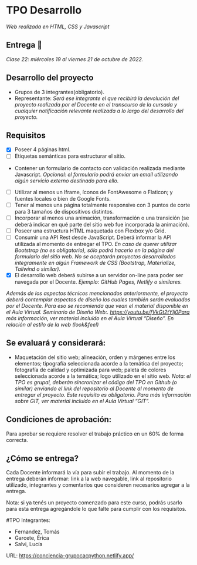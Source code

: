 # TPO Desarrollo
_Web realizada en HTML, CSS y Javascript_

## Entrega 🚀
_Clase 22: miércoles 19 al viernes 21 de octubre de 2022._

## Desarrollo del proyecto
- Grupos de 3 integrantes(obligatorio). 
- Representante: 
_Será ese integrante el que recibirá la devolución del proyecto realizada por el Docente en el transcurso de la cursada y cualquier notificación relevante realizada a lo largo del desarrollo del proyecto._

## Requisitos
- [x] Poseer 4 páginas html.
- [ ] Etiquetas semánticas para estructurar el sitio.
- Contener un formulario de contacto con validación realizada mediante Javascript. 
_Opcional: el formulario podrá enviar un email utilizando algún servicio externo destinado para ello._
- [ ] Utilizar al menos un Iframe, íconos de FontAwesome o Flaticon; y fuentes locales o bien de Google Fonts.
- [ ] Tener al menos una página totalmente responsive con 3 puntos de corte para 3 tamaños de dispositivos distintos.
- [ ] Incorporar al menos una animación, transformación o una transición (se deberá indicar en qué parte del sitio web fue incorporada la animación).
- [ ] Poseer una estructura HTML maquetada con Flexbox y/o Grid.
- [ ] Consumir una API Rest desde JavaScript. Deberá informar la API utilizada al momento de entregar el TPO.
_En caso de querer utilizar Bootstrap (no es obligatorio), sólo podrá hacerlo en la página del formulario del sitio web. No se aceptarán proyectos desarrollados íntegramente en algún Framework de CSS (Bootstrap, Materialize, Tailwind o similar)._
- [x] El desarrollo web deberá subirse a un servidor on-line para poder ser navegada por el Docente. _Ejemplo: GitHub Pages, Netlify o similares._

_Además de los aspectos técnicos mencionados anteriormente, el proyecto deberá contemplar aspectos de diseño los cuales también serán evaluados por el Docente. Para eso se recomienda que vean el material disponible en el Aula Virtual. Seminario de Diseño Web:.  https://youtu.be/fVkGt2tYIj0Para más información, ver material incluído en el Aula Virtual “Diseño”. En relación al estilo de la web (look&feel)_

## Se evaluará y considerará: 
- Maquetación del sitio web; alineación, orden y márgenes entre los elementos; tipografía seleccionada acorde a la temática del proyecto; fotografía de calidad y optimizada para web; paleta de colores seleccionada acorde a la temática; logo utilizado en el sitio web.
_Nota: el TPO es grupal, deberán sincronizar el código del TPO en Github (o similar) enviando el link del repositorio al Docente al momento de entregar el proyecto. Este requisito es obligatorio. Para más información sobre GIT, ver material incluído en el Aula Virtual “GIT”._

## Condiciones de aprobación: 
Para aprobar se requiere resolver el trabajo práctico en un 60% de forma correcta.

## ¿Cómo se entrega?
Cada Docente informará la vía para subir el trabajo. Al momento de la entrega deberán informar: link a la web navegable, link al repositorio utilizado, integrantes y comentarios que consideren necesarios agregar a la entrega.

Nota: si ya tenés un proyecto comenzado para este curso, podrás usarlo para esta entrega agregándole lo que falte para cumplir con los requisitos.

#TPO
Integrantes:
- Fernandez, Tomás
- Garcete, Érica 
- Salvi, Lucía

URL: https://conciencia-grupocacpython.netlify.app/